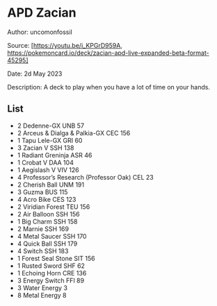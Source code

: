 # APD Zacian

Author: uncomonfossil

Source: [https://youtu.be/i_KPGrD959A, https://pokemoncard.io/deck/zacian-apd-live-expanded-beta-format-45295]

Date: 2d May 2023

Description: A deck to play when you have a lot of time on your hands.

## List

* 2 Dedenne-GX UNB 57
* 2 Arceus & Dialga & Palkia-GX CEC 156
* 1 Tapu Lele-GX GRI 60
* 3 Zacian V SSH 138
* 1 Radiant Greninja ASR 46
* 1 Crobat V DAA 104
* 1 Aegislash V VIV 126
* 4 Professor’s Research (Professor Oak) CEL 23
* 2 Cherish Ball UNM 191
* 3 Guzma BUS 115
* 4 Acro Bike CES 123
* 2 Viridian Forest TEU 156
* 2 Air Balloon SSH 156
* 1 Big Charm SSH 158
* 2 Marnie SSH 169
* 4 Metal Saucer SSH 170
* 4 Quick Ball SSH 179
* 4 Switch SSH 183
* 1 Forest Seal Stone SIT 156
* 1 Rusted Sword SHF 62
* 1 Echoing Horn CRE 136
* 3 Energy Switch FFI 89
* 3 Water Energy 3
* 8 Metal Energy 8
